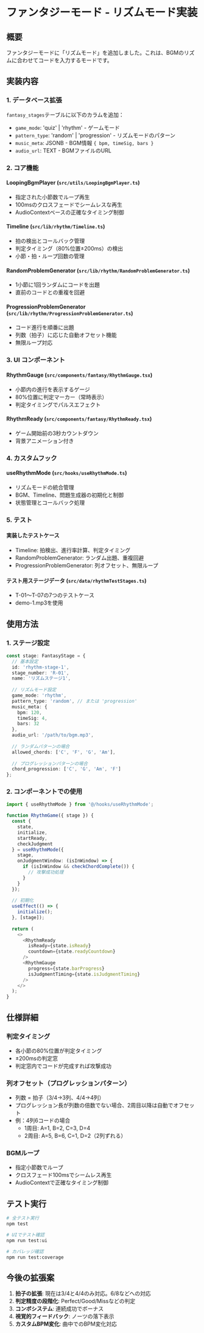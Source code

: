 # ファンタジーモード - リズムモード実装

## 概要

ファンタジーモードに「リズムモード」を追加しました。これは、BGMのリズムに合わせてコードを入力するモードです。

## 実装内容

### 1. データベース拡張

`fantasy_stages`テーブルに以下のカラムを追加：

- `game_mode`: 'quiz' | 'rhythm' - ゲームモード
- `pattern_type`: 'random' | 'progression' - リズムモードのパターン
- `music_meta`: JSONB - BGM情報 `{ bpm, timeSig, bars }`
- `audio_url`: TEXT - BGMファイルのURL

### 2. コア機能

#### LoopingBgmPlayer (`src/utils/LoopingBgmPlayer.ts`)
- 指定された小節数でループ再生
- 100msのクロスフェードでシームレスな再生
- AudioContextベースの正確なタイミング制御

#### Timeline (`src/lib/rhythm/Timeline.ts`)
- 拍の検出とコールバック管理
- 判定タイミング（80%位置±200ms）の検出
- 小節・拍・ループ回数の管理

#### RandomProblemGenerator (`src/lib/rhythm/RandomProblemGenerator.ts`)
- 1小節に1回ランダムにコードを出題
- 直前のコードとの重複を回避

#### ProgressionProblemGenerator (`src/lib/rhythm/ProgressionProblemGenerator.ts`)
- コード進行を順番に出題
- 列数（拍子）に応じた自動オフセット機能
- 無限ループ対応

### 3. UI コンポーネント

#### RhythmGauge (`src/components/fantasy/RhythmGauge.tsx`)
- 小節内の進行を表示するゲージ
- 80%位置に判定マーカー（常時表示）
- 判定タイミングでパルスエフェクト

#### RhythmReady (`src/components/fantasy/RhythmReady.tsx`)
- ゲーム開始前の3秒カウントダウン
- 背景アニメーション付き

### 4. カスタムフック

#### useRhythmMode (`src/hooks/useRhythmMode.ts`)
- リズムモードの統合管理
- BGM、Timeline、問題生成器の初期化と制御
- 状態管理とコールバック処理

### 5. テスト

#### 実装したテストケース
- Timeline: 拍検出、進行率計算、判定タイミング
- RandomProblemGenerator: ランダム出題、重複回避
- ProgressionProblemGenerator: 列オフセット、無限ループ

#### テスト用ステージデータ (`src/data/rhythmTestStages.ts`)
- T-01〜T-07の7つのテストケース
- demo-1.mp3を使用

## 使用方法

### 1. ステージ設定

```typescript
const stage: FantasyStage = {
  // 基本設定
  id: 'rhythm-stage-1',
  stage_number: 'R-01',
  name: 'リズムステージ1',
  
  // リズムモード設定
  game_mode: 'rhythm',
  pattern_type: 'random', // または 'progression'
  music_meta: {
    bpm: 120,
    timeSig: 4,
    bars: 32
  },
  audio_url: '/path/to/bgm.mp3',
  
  // ランダムパターンの場合
  allowed_chords: ['C', 'F', 'G', 'Am'],
  
  // プログレッションパターンの場合
  chord_progression: ['C', 'G', 'Am', 'F']
};
```

### 2. コンポーネントでの使用

```typescript
import { useRhythmMode } from '@/hooks/useRhythmMode';

function RhythmGame({ stage }) {
  const {
    state,
    initialize,
    startReady,
    checkJudgment
  } = useRhythmMode({
    stage,
    onJudgmentWindow: (isInWindow) => {
      if (isInWindow && checkChordComplete()) {
        // 攻撃成功処理
      }
    }
  });
  
  // 初期化
  useEffect(() => {
    initialize();
  }, [stage]);
  
  return (
    <>
      <RhythmReady
        isReady={state.isReady}
        countdown={state.readyCountdown}
      />
      <RhythmGauge
        progress={state.barProgress}
        isJudgmentTiming={state.isJudgmentTiming}
      />
    </>
  );
}
```

## 仕様詳細

### 判定タイミング
- 各小節の80%位置が判定タイミング
- ±200msの判定窓
- 判定窓内でコードが完成すれば攻撃成功

### 列オフセット（プログレッションパターン）
- 列数 = 拍子（3/4→3列、4/4→4列）
- プログレッション長が列数の倍数でない場合、2周目以降は自動でオフセット
- 例：4列6コードの場合
  - 1周目: A=1, B=2, C=3, D=4
  - 2周目: A=5, B=6, C=1, D=2（2列ずれる）

### BGMループ
- 指定小節数でループ
- クロスフェード100msでシームレス再生
- AudioContextで正確なタイミング制御

## テスト実行

```bash
# 全テスト実行
npm test

# UIでテスト確認
npm run test:ui

# カバレッジ確認
npm run test:coverage
```

## 今後の拡張案

1. **拍子の拡張**: 現在は3/4と4/4のみ対応。6/8などへの対応
2. **判定精度の段階化**: Perfect/Good/Missなどの判定
3. **コンボシステム**: 連続成功でボーナス
4. **視覚的フィードバック**: ノーツの落下表示
5. **カスタムBPM変化**: 曲中でのBPM変化対応